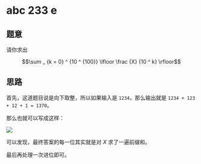 # abc 233 e

## 题意

请你求出 

$$\sum _ {k = 0} ^ {10 ^ {100}} \lfloor \frac {X} {10 ^ k} \rfloor$$

## 思路

首先，这道题目说是向下取整，所以如果输入是 `1234`，那么输出就是 `1234 + 123 + 12 + 1 = 1370`。

那么也就可以写成这样：

![](https://cdn.luogu.com.cn/upload/image_hosting/i3dg1tm1.png)

可以发现，最终答案的每一位其实就是对 $X$ 求了一遍前缀和。

最后再处理一次进位即可。